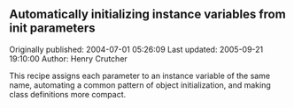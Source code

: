## Automatically initializing instance variables from __init__ parameters

Originally published: 2004-07-01 05:26:09
Last updated: 2005-09-21 19:10:00
Author: Henry Crutcher

This recipe assigns each parameter to an instance variable of the same name, automating a common pattern of object initialization, and making class definitions more compact.